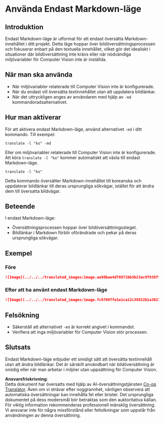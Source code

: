 <!--
CO_OP_TRANSLATOR_METADATA:
{
  "original_hash": "9b1b247a8d0f1736459e0e9ede0d9c92",
  "translation_date": "2025-06-12T11:40:47+00:00",
  "source_file": "getting_started/markdown-only-mode.md",
  "language_code": "sv"
}
-->
# Använda Endast Markdown-läge

## Introduktion
Endast Markdown-läge är utformat för att endast översätta Markdown-innehållet i ditt projekt. Detta läge hoppar över bildöversättningsprocessen och fokuserar enbart på den textuella innehållet, vilket gör det idealiskt i situationer där bildöversättning inte krävs eller när nödvändiga miljövariabler för Computer Vision inte är inställda.

## När man ska använda
- När miljövariabler relaterade till Computer Vision inte är konfigurerade.
- När du endast vill översätta textinnehållet utan att uppdatera bildlänkar.
- När det uttryckligen anges av användaren med hjälp av `-md` kommandoradsalternativet.

## Hur man aktiverar
För att aktivera endast Markdown-läge, använd alternativet `-md` i ditt kommando. Till exempel:
```
translate -l "ko" -md
```

Eller om miljövariabler relaterade till Computer Vision inte är konfigurerade. Att köra `translate -l "ko"` kommer automatiskt att växla till endast Markdown-läge.

```
translate -l "ko"
```

Detta kommando översätter Markdown-innehållet till koreanska och uppdaterar bildlänkar till deras ursprungliga sökvägar, istället för att ändra dem till översatta bildvägar.

## Beteende
I endast Markdown-läge:
- Översättningsprocessen hoppar över bildöversättningssteget.
- Bildlänkar i Markdown förblir oförändrade och pekar på deras ursprungliga sökvägar.

## Exempel
### Före
```markdown
![Image](../../../translated_images/image.aa98bae4d78871bb3b23ac9f938ff86539da4cd6fb4c52dafedc4665135c3d61.sv.png)
```
### Efter att ha använt endast Markdown-läge
```markdown
![Image](../../../translated_images/image.fc8708ffe1e1ca12c38822b1a382726da4b232025d1daa8a50ab75c8635d0c4a.sv.png)
```

## Felsökning
- Säkerställ att alternativet `-md` är korrekt angivet i kommandot.
- Verifiera att inga miljövariabler för Computer Vision stör processen.

## Slutsats
Endast Markdown-läge erbjuder ett smidigt sätt att översätta textinnehåll utan att ändra bildlänkar. Det är särskilt användbart när bildöversättning är onödig eller när man arbetar i miljöer utan uppsättning för Computer Vision.

**Ansvarsfriskrivning**:  
Detta dokument har översatts med hjälp av AI-översättningstjänsten [Co-op Translator](https://github.com/Azure/co-op-translator). Även om vi strävar efter noggrannhet, vänligen observera att automatiska översättningar kan innehålla fel eller brister. Det ursprungliga dokumentet på dess modersmål bör betraktas som den auktoritativa källan. För viktig information rekommenderas professionell mänsklig översättning. Vi ansvarar inte för några missförstånd eller feltolkningar som uppstår från användningen av denna översättning.